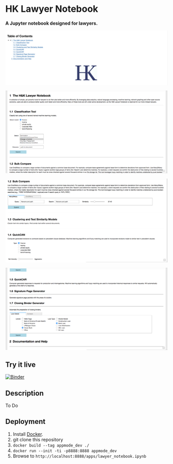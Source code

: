 # HK Lawyer Notebook

**A Jupyter notebook designed for lawyers.**

![alt text](https://github.com/jndewey/dashboard/blob/master/dashboard/Screenshot_2018-10-06%20%20lawyer_notebook-0(3).png)

![alt text](https://github.com/jndewey/dashboard/blob/master/dashboard/Screenshot_2018-10-06%20%20lawyer_notebook-0(1).png)

![alt text](https://github.com/jndewey/dashboard/blob/master/dashboard/Screenshot_2018-10-06%20%20lawyer_notebook-0(4).png)

![alt text](https://github.com/jndewey/dashboard/blob/master/dashboard/Screenshot_2018-10-06%20%20lawyer_notebook-0(2).png)


## Try it live

[![Binder](https://mybinder.org/badge.svg)](https://mybinder.org/v2/gh/oschuett/appmode/master?urlpath=%2Fapps%2Fexample_app.ipynb)


## Description

To Do
## Deployment

1. Install [Docker](https://docs.docker.com/engine/installation/).
2. git clone this repository
3. `docker build --tag appmode_dev ./`
4. `docker run --init -ti -p8888:8888 appmode_dev`
5. Browse to `http://localhost:8888/apps/lawyer_notebook.ipynb`
